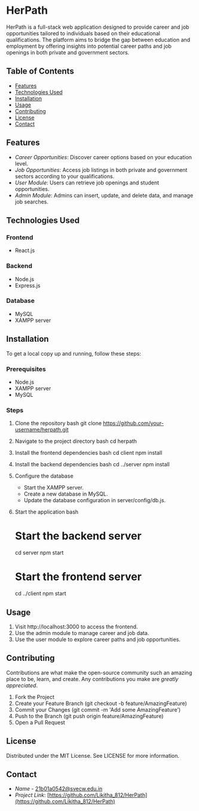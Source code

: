 # HerPath

HerPath is a full-stack web application designed to provide career and job opportunities tailored to individuals based on their educational qualifications. The platform aims to bridge the gap between education and employment by offering insights into potential career paths and job openings in both private and government sectors.

## Table of Contents
- [Features](#features)
- [Technologies Used](#technologies-used)
- [Installation](#installation)
- [Usage](#usage)
- [Contributing](#contributing)
- [License](#license)
- [Contact](#contact)

## Features
- *Career Opportunities*: Discover career options based on your education level.
- *Job Opportunities*: Access job listings in both private and government sectors according to your qualifications.
- *User Module*: Users can retrieve job openings and student opportunities.
- *Admin Module*: Admins can insert, update, and delete data, and manage job searches.

## Technologies Used
### Frontend
- React.js

### Backend
- Node.js
- Express.js

### Database
- MySQL
- XAMPP server

## Installation
To get a local copy up and running, follow these steps:

### Prerequisites
- Node.js
- XAMPP server
- MySQL

### Steps
1. Clone the repository
    bash
    git clone https://github.com/your-username/herpath.git
    
2. Navigate to the project directory
    bash
    cd herpath
    
3. Install the frontend dependencies
    bash
    cd client
    npm install
    
4. Install the backend dependencies
    bash
    cd ../server
    npm install
    
5. Configure the database
    - Start the XAMPP server.
    - Create a new database in MySQL.
    - Update the database configuration in server/config/db.js.

6. Start the application
    bash
    # Start the backend server
    cd server
    npm start

    # Start the frontend server
    cd ../client
    npm start
    

## Usage
1. Visit http://localhost:3000 to access the frontend.
2. Use the admin module to manage career and job data.
3. Use the user module to explore career paths and job opportunities.

## Contributing
Contributions are what make the open-source community such an amazing place to be, learn, and create. Any contributions you make are *greatly appreciated*.

1. Fork the Project
2. Create your Feature Branch (git checkout -b feature/AmazingFeature)
3. Commit your Changes (git commit -m 'Add some AmazingFeature')
4. Push to the Branch (git push origin feature/AmazingFeature)
5. Open a Pull Request

## License
Distributed under the MIT License. See LICENSE for more information.

## Contact
- *Name* - [21b01a0542@svecw.edu.in](21b01a0542@svecw.edu.in)
- *Project Link*: [https://github.com/Likitha_812/HerPath](https://github.com/Likitha_812/HerPath)
